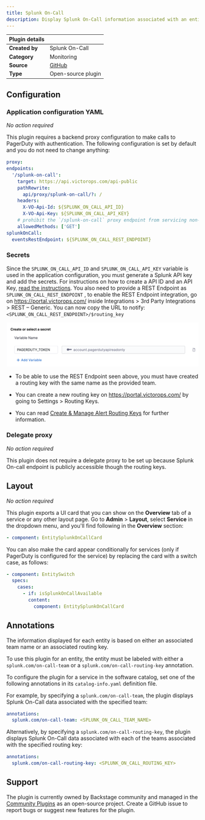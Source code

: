 ```yaml
---
title: Splunk On-Call
description: Display Splunk On-Call information associated with an entity and trigger new incidents.
---
```


| Plugin details |                                                                                |
| -------------- | ------------------------------------------------------------------------------ |
| **Created by** | Splunk On-Call                                                                 |
| **Category**   | Monitoring                                                                     |
| **Source**     | [GitHub](https://github.com/backstage/community-plugins/tree/main/workspaces/splunk/plugins/splunk-on-call#splunk-on-call) |
| **Type**       | Open-source plugin                                                             |

## Configuration

### Application configuration YAML

_No action required_

This plugin requires a backend proxy configuration to make calls to PagerDuty with authentication. The following configuration is set by default and you do not need to change anything:

```YAML
proxy:
endpoints:
  '/splunk-on-call':
    target: https://api.victorops.com/api-public
    pathRewrite:
      api/proxy/splunk-on-call/?: /
    headers:
      X-VO-Api-Id: ${SPLUNK_ON_CALL_API_ID}
      X-VO-Api-Key: ${SPLUNK_ON_CALL_API_KEY}
    # prohibit the `/splunk-on-call` proxy endpoint from servicing non-GET requests
    allowedMethods: ['GET']
splunkOnCall:
  eventsRestEndpoint: ${SPLUNK_ON_CALL_REST_ENDPOINT}
```

### Secrets

Since the `SPLUNK_ON_CALL_API_ID` and `SPLUNK_ON_CALL_API_KEY` variable is used in the application configuration, you must generate a Splunk API key and add the secrets. For instructions on how to create a  API ID and an API Key, [read the instructions](https://help.victorops.com/knowledge-base/api/). You also need to provide a REST Endpoint as `SPLUNK_ON_CALL_REST_ENDPOINT` , to enable the REST Endpoint integration, go on https://portal.victorops.com/ inside Integrations > 3rd Party Integrations > REST – Generic. You can now copy the URL to notify: `<SPLUNK_ON_CALL_REST_ENDPOINT>/$routing_key`

![](./static/pagerduty-secret.png)


- To be able to use the REST Endpoint seen above, you must have created a routing key with the same name as the provided team.

- You can create a new routing key on https://portal.victorops.com/ by going to Settings > Routing Keys.

- You can read [Create & Manage Alert Routing Keys](https://help.victorops.com/knowledge-base/routing-keys/#routing-key-tips-tricks) for further information.

### Delegate proxy

_No action required_

This plugin does not require a delegate proxy to be set up because Splunk On-call endpoint is publicly accessible though the routing keys.  

## Layout

_No action required_

This plugin exports a UI card that you can show on the **Overview** tab of a service or any other layout page. Go to **Admin** > **Layout**, select **Service** in the dropdown menu, and you'll find following in the **Overview** section:

```yaml
- component: EntitySplunkOnCallCard
```

You can also make the card appear conditionally for services (only if PagerDuty is configured for the service) by replacing the card with a switch case, as follows:

```yaml
- component: EntitySwitch
  specs:
    cases:
      - if: isSplunkOnCallAvailable
        content:
          component: EntitySplunkOnCallCard
```

## Annotations

The information displayed for each entity is based on either an associated team name or an associated routing key.

To use this plugin for an entity, the entity must be labeled with either a `splunk.com/on-call-team` or a `splunk.com/on-call-routing-key` annotation.

To configure the plugin for a service in the software catalog, set one of the following annotations in its `catalog-info.yaml` definition file.

For example, by specifying a `splunk.com/on-call-team`, the plugin displays Splunk On-Call data associated with the specified team:

```YAML
annotations:
  splunk.com/on-call-team: <SPLUNK_ON_CALL_TEAM_NAME>
```

Alternatively, by specifying a `splunk.com/on-call-routing-key`, the plugin displays Splunk On-Call data associated with each of the teams associated with the specified routing key:

```YAML
annotations:
  splunk.com/on-call-routing-key: <SPLUNK_ON_CALL_ROUTING_KEY>
```

## Support

The plugin is currently owned by Backstage community and managed in the [Community Plugins](https://github.com/backstage/community-plugins/tree/main/workspaces/splunk/plugins/splunk-on-call#splunk-on-call) as an open-source project. Create a GitHub issue to report bugs or suggest new features for the plugin.
